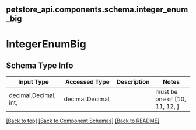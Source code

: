<a name="top"></a>
## petstore_api.components.schema.integer_enum_big
# IntegerEnumBig

## Schema Type Info
Input Type | Accessed Type | Description | Notes
------------ | ------------- | ------------- | -------------
decimal.Decimal, int,  | decimal.Decimal,  |  | must be one of [10, 11, 12, ]

[[Back to top]](#top) [[Back to Component Schemas]](../../../README.md#Component-Schemas) [[Back to README]](../../../README.md)
